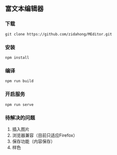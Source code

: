 ## 富文本编辑器

### 下载
```
git clone https://github.com/zidahong/MEditor.git
```

### 安装
```
npm install
```
### 编译
```
npm run build
```

### 开启服务
```
npm run serve
```

### 待解决的问题

<ol>
    <li>插入图片</li>
    <li>浏览器兼容（目前只适应Firefox）</li>
    <li>保存功能（内容保存）</li>
    <li>样色</li>
</ol>
